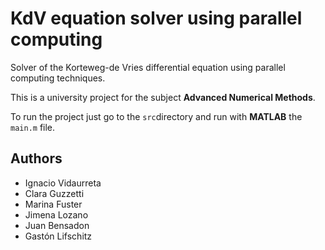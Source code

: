 # KdV equation solver using parallel computing
Solver of the Korteweg-de Vries differential equation using parallel computing techniques.

This is a university project for the subject **Advanced Numerical Methods**.

To run the project just go to the `src`directory and run with **MATLAB** the `main.m` file.

## Authors
* Ignacio Vidaurreta
* Clara Guzzetti
* Marina Fuster
* Jimena Lozano
* Juan Bensadon
* Gastón Lifschitz

